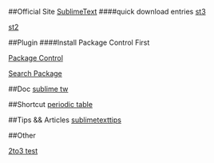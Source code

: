 ##Official Site
[SublimeText](http://www.sublimetext.com/)
####quick download entries
[st3](http://www.sublimetext.com/3)

[st2](http://www.sublimetext.com/2)

##Plugin 
####Install Package Control First

[Package Control](https://sublime.wbond.net/installation)

[Search Package](https://sublime.wbond.net/browse)

##Doc
[sublime tw](http://docs.sublimetext.tw/)

##Shortcut
[periodic table](http://sublime.emptystack.net/)

##Tips && Articles
[sublimetexttips](http://sublimetexttips.com/archives/)


##Other

[2to3 test](http://www.caniswitchtosublimetext3.com/)